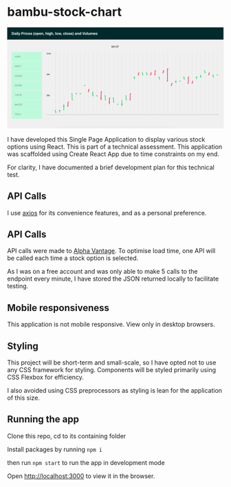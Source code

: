 # bambu-stock-chart

![snapshot of application](https://raw.githubusercontent.com/leeshuzheng/bambu-stock-chart/master/src/snapshot.png)

I have developed this Single Page Application to display various stock options using React. This is part of a technical assessment. This application was scaffolded using Create React App due to time constraints on my end.

For clarity, I have documented a brief development plan for this technical test.

## API Calls

I use [axios](https://github.com/axios/axios) for its convenience features, and as a personal preference.

## API Calls

API calls were made to [Alpha Vantage](https://www.alphavantage.co/). To optimise load time, one API will be called each time a stock option is selected.

As I was on a free account and was only able to make 5 calls to the endpoint every minute, I have stored the JSON returned locally to facilitate testing.

## Mobile responsiveness

This application is not mobile responsive. View only in desktop browsers.

## Styling

This project will be short-term and small-scale, so I have opted not to use any CSS framework for styling. Components will be styled primarily using CSS Flexbox for efficiency.

I also avoided using CSS preprocessors as styling is lean for the application of this size.

## Running the app

Clone this repo, cd to its containing folder<br>

Install packages by running `npm i`<br>

then run `npm start` to run the app in development mode<br>

Open [http://localhost:3000](http://localhost:3000) to view it in the browser.
